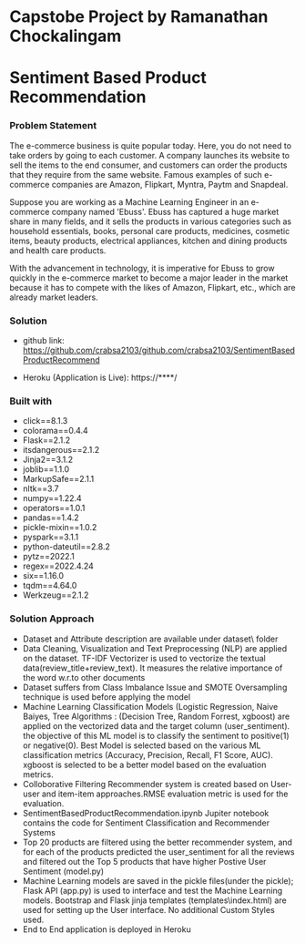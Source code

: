 Capstobe Project by Ramanathan Chockalingam 
===========================================
# Sentiment Based Product Recommendation

### Problem Statement

The e-commerce business is quite popular today. Here, you do not need to take orders by going to each customer. A company launches its website to sell the items to the end consumer, and customers can order the products that they require from the same website. Famous examples of such e-commerce companies are Amazon, Flipkart, Myntra, Paytm and Snapdeal.

 Suppose you are working as a Machine Learning Engineer in an e-commerce company named 'Ebuss'. Ebuss has captured a huge market share in many fields, and it sells the products in various categories such as household essentials, books, personal care products, medicines, cosmetic items, beauty products, electrical appliances, kitchen and dining products and health care products.

 With the advancement in technology, it is imperative for Ebuss to grow quickly in the e-commerce market to become a major leader in the market because it has to compete with the likes of Amazon, Flipkart, etc., which are already market leaders.

### Solution

* github link: https://github.com/crabsa2103/github.com/crabsa2103/SentimentBasedProductRecommend

* Heroku (Application is Live): https://****/

### Built with

* click==8.1.3
* colorama==0.4.4
* Flask==2.1.2
* itsdangerous==2.1.2
* Jinja2==3.1.2
* joblib==1.1.0
* MarkupSafe==2.1.1
* nltk==3.7
* numpy==1.22.4
* operators==1.0.1
* pandas==1.4.2
* pickle-mixin==1.0.2
* pyspark==3.1.1
* python-dateutil==2.8.2
* pytz==2022.1
* regex==2022.4.24
* six==1.16.0
* tqdm==4.64.0
* Werkzeug==2.1.2

### Solution Approach

* Dataset and Attribute description are available under dataset\ folder
* Data Cleaning, Visualization and Text Preprocessing (NLP) are applied on the dataset. TF-IDF Vectorizer is used to vectorize the textual data(review_title+review_text). It measures the relative importance of the word w.r.to other documents
* Dataset suffers from Class Imbalance Issue and SMOTE Oversampling technique is used before applying the model
* Machine Learning Classification Models (Logistic Regression, Naive Baiyes, Tree Algorithms : (Decision Tree, Random Forrest, xgboost) are applied on the vectorized data and the target column (user_sentiment). the objective of this ML model is to classify the sentiment to positive(1) or negative(0). Best Model is selected based on the various ML classification metrics (Accuracy, Precision, Recall, F1 Score, AUC). xgboost is selected to be a better model based on the evaluation metrics.
* Colloborative Filtering Recommender system is created based on User-user and item-item approaches.RMSE evaluation metric is used for the evaluation.
* SentimentBasedProductRecommendation.ipynb Jupiter notebook contains the code for Sentiment Classification and Recommender Systems
* Top 20 products are filtered using the better recommender system, and for each of the products predicted the user_sentiment for all the reviews and filtered out the Top 5 products that have higher Postive User Sentiment (model.py)
* Machine Learning models are saved in the pickle files(under the pickle\); Flask API (app.py) is used to interface and test the Machine Learning models. Bootstrap and Flask jinja templates (templates\index.html) are used for setting up the User interface. No additional Custom Styles used.
* End to End application is deployed in Heroku 



